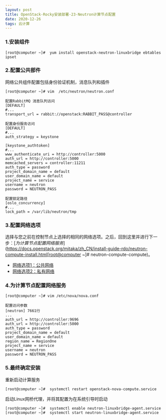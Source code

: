 ```yaml
---
layout: post
title: OpenStack-Rocky安装部署-23-Neutron计算节点配置
date: 2020-12-26
tags: 云计算
---
```


### 1.安装组件

```
[root@computer ~]#  yum install openstack-neutron-linuxbridge ebtables ipset
```

### 2.配置公共部件

网络公共组件配置包括身份验证机制，消息队列和插件

```
[root@computer ~]# vim  /etc/neutron/neutron.conf

配置RabbitMQ 消息队列访问
[DEFAULT]
#...
transport_url = rabbit://openstack:RABBIT_PASS@controller

配置身份服务访问
[DEFAULT]
#...
auth_strategy = keystone

[keystone_authtoken]
#...
www_authenticate_uri = http://controller:5000
auth_url = http://controller:5000
memcached_servers = controller:11211
auth_type = password
project_domain_name = default
user_domain_name = default
project_name = service
username = neutron
password = NEUTRON_PASS

配置锁定路径
[oslo_concurrency]
#...
lock_path = /var/lib/neutron/tmp
```

### 3.配置网络选项

选择与您之前在控制节点上选择的相同的网络选项。之后，回到这里并进行下一步：[*为计算节点配置网络服务*](https://docs.openstack.org/mitaka/zh_CN/install-guide-rdo/neutron-compute-install.html[root@computer ~]# neutron-compute-compute)。

- [网络选项1：公共网络](http://blog.linuxtian.top/2020/12/OpenStack-Rocky安装部署-21-公共网络/)
- [网络选项2：私有网络](http://blog.linuxtian.top/2020/12/OpenStack-Rocky安装部署-22-私有网络/)

### 4.为计算节点配置网络服务

```
[root@computer ~]# vim /etc/nova/nova.conf

配置访问参数
[neutron] 7661行
...
auth_url = http://controller:9696
auth_url = http://controller:5000
auth_type = password
project_domain_name = default
user_domain_name = default
region_name = RegionOne
project_name = service
username = neutron
password = NEUTRON_PASS
```

### 5.最终确定安装

重新启动计算服务

```
[root@computer ~]#  systemctl restart openstack-nova-compute.service
```

启动Linux网桥代理，并将其配置为在系统引导时启动

```
[root@computer ~]#  systemctl enable neutron-linuxbridge-agent.service
[root@computer ~]#  systemctl start neutron-linuxbridge-agent.service
```

